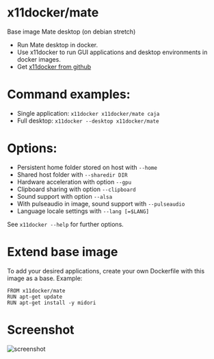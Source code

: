 # x11docker/mate

Base image Mate desktop (on debian stretch)
 - Run Mate desktop in docker.
 - Use x11docker to run GUI applications and desktop environments in docker images. 
 - Get [x11docker from github](https://github.com/mviereck/x11docker)

# Command examples: 
 - Single application: `x11docker x11docker/mate caja`
 - Full desktop: `x11docker --desktop x11docker/mate`

# Options:
 - Persistent home folder stored on host with   `--home`
 - Shared host folder with                      `--sharedir DIR`
 - Hardware acceleration with option            `--gpu`
 - Clipboard sharing with option                `--clipboard`
 - Sound support with option                    `--alsa`
 - With pulseaudio in image, sound support with `--pulseaudio`
 - Language locale settings with                `--lang [=$LANG]`

See `x11docker --help` for further options.

# Extend base image
To add your desired applications, create your own Dockerfile with this image as a base. Example:
```
FROM x11docker/mate
RUN apt-get update
RUN apt-get install -y midori
```

 # Screenshot
![screenshot](https://raw.githubusercontent.com/mviereck/x11docker/screenshots/screenshot-mate.png "Mate desktop running in Xnest window using x11docker")
 

